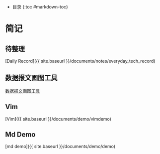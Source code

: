 - 目录
{:toc #markdown-toc}	

# 简记



## 待整理
[Daily Record]({{ site.baseurl }}/documents/notes/everyday_tech_record)


## 数据报文画图工具
[数据报文画图工具](https://www.jianshu.com/p/ed47273c5dd9)

## Vim
[Vim]({{ site.baseurl }}/documents/demo/vimdemo)

## Md Demo
[md demo]({{ site.baseurl }}/documents/demo/demo)







